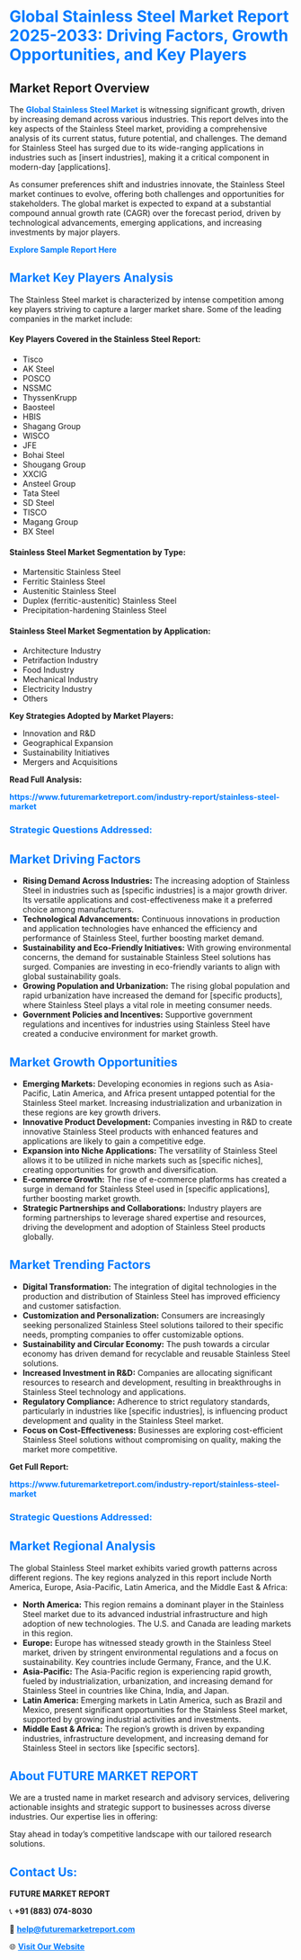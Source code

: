 <h1 style="color: #007BFF;">Global Stainless Steel Market Report 2025-2033: Driving Factors, Growth Opportunities, and Key Players</h1>

<section id="overview">
<h2>Market Report Overview</h2>
<p>The <a href="https://www.futuremarketreport.com/industry-report/stainless-steel-market" style="color: #007BFF; text-decoration: none;"><strong>Global Stainless Steel Market</strong></a> is witnessing significant growth, driven by increasing demand across various industries. This report delves into the key aspects of the Stainless Steel market, providing a comprehensive analysis of its current status, future potential, and challenges. The demand for Stainless Steel has surged due to its wide-ranging applications in industries such as [insert industries], making it a critical component in modern-day [applications].</p>
<p>As consumer preferences shift and industries innovate, the Stainless Steel market continues to evolve, offering both challenges and opportunities for stakeholders. The global market is expected to expand at a substantial compound annual growth rate (CAGR) over the forecast period, driven by technological advancements, emerging applications, and increasing investments by major players.</p>
</section>

<section id="overview">
<p><a href="https://www.futuremarketreport.com/request-sample/reportId=91068" style="color: #007BFF; text-decoration: none;"><strong>Explore Sample Report Here</strong></a></p>
</section>

<section id="key-players">
<h2 style="color: #007BFF;">Market Key Players Analysis</h2>
<p>The Stainless Steel market is characterized by intense competition among key players striving to capture a larger market share. Some of the leading companies in the market include:</p>
<h4>Key Players Covered in the Stainless Steel Report:</h4>
<ul><li>Tisco</li><li>AK Steel</li><li>POSCO</li><li>NSSMC</li><li>ThyssenKrupp</li><li>Baosteel</li><li>HBIS</li><li>Shagang Group</li><li>WISCO</li><li>JFE</li><li>Bohai Steel</li><li>Shougang Group</li><li>XXCIG</li><li>Ansteel Group</li><li>Tata Steel</li><li>SD Steel</li><li>TISCO</li><li>Magang Group</li><li>BX Steel</li></ul>
<h4>Stainless Steel Market Segmentation by Type:</h4>
<ul><li>Martensitic Stainless Steel</li><li>Ferritic Stainless Steel</li><li>Austenitic Stainless Steel</li><li>Duplex (ferritic-austenitic) Stainless Steel</li><li>Precipitation-hardening Stainless Steel</li></ul>

<h4>Stainless Steel Market Segmentation by Application:</h4>
<ul><li>Architecture Industry</li><li>Petrifaction Industry</li><li>Food Industry</li><li>Mechanical Industry</li><li>Electricity Industry</li><li>Others</li></ul>
<p><strong>Key Strategies Adopted by Market Players:</strong></p>
<ul>
<li>Innovation and R&D</li>
<li>Geographical Expansion</li>
<li>Sustainability Initiatives</li>
<li>Mergers and Acquisitions</li>
</ul>
</section>

<section>
<p><strong>Read Full Analysis: </strong></p><a href="https://www.futuremarketreport.com/industry-report/stainless-steel-market" style="color: #007BFF; text-decoration: none;"><strong>https://www.futuremarketreport.com/industry-report/stainless-steel-market</strong></a>
<h3 style="color: #007BFF;">Strategic Questions Addressed:</h3>
</section>

<section id="driving-factors">
<h2 style="color: #007BFF;">Market Driving Factors</h2>
<ul>
<li><strong>Rising Demand Across Industries:</strong> The increasing adoption of Stainless Steel in industries such as [specific industries] is a major growth driver. Its versatile applications and cost-effectiveness make it a preferred choice among manufacturers.</li>
<li><strong>Technological Advancements:</strong> Continuous innovations in production and application technologies have enhanced the efficiency and performance of Stainless Steel, further boosting market demand.</li>
<li><strong>Sustainability and Eco-Friendly Initiatives:</strong> With growing environmental concerns, the demand for sustainable Stainless Steel solutions has surged. Companies are investing in eco-friendly variants to align with global sustainability goals.</li>
<li><strong>Growing Population and Urbanization:</strong> The rising global population and rapid urbanization have increased the demand for [specific products], where Stainless Steel plays a vital role in meeting consumer needs.</li>
<li><strong>Government Policies and Incentives:</strong> Supportive government regulations and incentives for industries using Stainless Steel have created a conducive environment for market growth.</li>
</ul>
</section>

<section id="growth-opportunities">
<h2 style="color: #007BFF;">Market Growth Opportunities</h2>
<ul>
<li><strong>Emerging Markets:</strong> Developing economies in regions such as Asia-Pacific, Latin America, and Africa present untapped potential for the Stainless Steel market. Increasing industrialization and urbanization in these regions are key growth drivers.</li>
<li><strong>Innovative Product Development:</strong> Companies investing in R&D to create innovative Stainless Steel products with enhanced features and applications are likely to gain a competitive edge.</li>
<li><strong>Expansion into Niche Applications:</strong> The versatility of Stainless Steel allows it to be utilized in niche markets such as [specific niches], creating opportunities for growth and diversification.</li>
<li><strong>E-commerce Growth:</strong> The rise of e-commerce platforms has created a surge in demand for Stainless Steel used in [specific applications], further boosting market growth.</li>
<li><strong>Strategic Partnerships and Collaborations:</strong> Industry players are forming partnerships to leverage shared expertise and resources, driving the development and adoption of Stainless Steel products globally.</li>
</ul>
</section>

<section id="trending-factors">
<h2 style="color: #007BFF;">Market Trending Factors</h2>
<ul>
<li><strong>Digital Transformation:</strong> The integration of digital technologies in the production and distribution of Stainless Steel has improved efficiency and customer satisfaction.</li>
<li><strong>Customization and Personalization:</strong> Consumers are increasingly seeking personalized Stainless Steel solutions tailored to their specific needs, prompting companies to offer customizable options.</li>
<li><strong>Sustainability and Circular Economy:</strong> The push towards a circular economy has driven demand for recyclable and reusable Stainless Steel solutions.</li>
<li><strong>Increased Investment in R&D:</strong> Companies are allocating significant resources to research and development, resulting in breakthroughs in Stainless Steel technology and applications.</li>
<li><strong>Regulatory Compliance:</strong> Adherence to strict regulatory standards, particularly in industries like [specific industries], is influencing product development and quality in the Stainless Steel market.</li>
<li><strong>Focus on Cost-Effectiveness:</strong> Businesses are exploring cost-efficient Stainless Steel solutions without compromising on quality, making the market more competitive.</li>
</ul>
</section>

<section>
<p><strong>Get Full Report: </strong></p><a href="https://www.futuremarketreport.com/industry-report/stainless-steel-market" style="color: #007BFF; text-decoration: none;"><strong>https://www.futuremarketreport.com/industry-report/stainless-steel-market</strong></a>
<h3 style="color: #007BFF;">Strategic Questions Addressed:</h3>
</section>


<section id="regional-analysis">
<h2 style="color: #007BFF;">Market Regional Analysis</h2>
<p>The global Stainless Steel market exhibits varied growth patterns across different regions. The key regions analyzed in this report include North America, Europe, Asia-Pacific, Latin America, and the Middle East & Africa:</p>
<ul>
<li><strong>North America:</strong> This region remains a dominant player in the Stainless Steel market due to its advanced industrial infrastructure and high adoption of new technologies. The U.S. and Canada are leading markets in this region.</li>
<li><strong>Europe:</strong> Europe has witnessed steady growth in the Stainless Steel market, driven by stringent environmental regulations and a focus on sustainability. Key countries include Germany, France, and the U.K.</li>
<li><strong>Asia-Pacific:</strong> The Asia-Pacific region is experiencing rapid growth, fueled by industrialization, urbanization, and increasing demand for Stainless Steel in countries like China, India, and Japan.</li>
<li><strong>Latin America:</strong> Emerging markets in Latin America, such as Brazil and Mexico, present significant opportunities for the Stainless Steel market, supported by growing industrial activities and investments.</li>
<li><strong>Middle East & Africa:</strong> The region’s growth is driven by expanding industries, infrastructure development, and increasing demand for Stainless Steel in sectors like [specific sectors].</li>
</ul>
</section>

<footer>
<h2 style="color: #007BFF;">About FUTURE MARKET REPORT</h2>
<p>We are a trusted name in market research and advisory services, delivering actionable insights and strategic support to businesses across diverse industries. Our expertise lies in offering:</p>

<p>Stay ahead in today’s competitive landscape with our tailored research solutions.</p>

<h2 style="color: #007BFF;">Contact Us:</h2>
<p><strong>FUTURE MARKET REPORT</strong></p>
<p>📞 <strong>+91 (883) 074-8030</strong></p>
<p>📧 <strong><a href="mailto:help@futuremarketreport.com" style="color: #007BFF;">help@futuremarketreport.com</a></strong></p>
<p>🌐 <strong><a href="https://www.futuremarketreport.com/" style="color: #007BFF;">Visit Our Website</a></strong></p>
</footer>